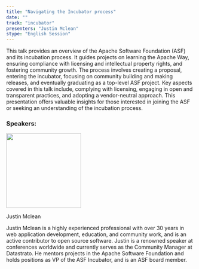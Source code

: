 ```yaml
---
title: "Navigating the Incubator process"
date: ""
track: "incubator"
presenters: "Justin Mclean"
stype: "English Session"
---
```


This talk provides an overview of the Apache Software Foundation (ASF) and its incubation process. It guides projects on learning the Apache Way, ensuring compliance with licensing and intellectual property rights, and fostering community growth. The process involves creating a proposal, entering the incubator, focusing on community building and making releases, and eventually graduating as a top-level ASF project. Key aspects covered in this talk include, complying with licensing, engaging in open and transparent practices, and adopting a vendor-neutral approach. This presentation offers valuable insights for those interested in joining the ASF or seeking an understanding of the incubation process.

### Speakers:


<img src="https://sessionize.com/image/f7f9-400o400o1-psgL8jgznDsATwZF9JLL66.jpg" width="200" /><br/>

Justin Mclean

Justin Mclean is a highly experienced professional with over 30 years in web application development, education, and community work, and is an active contributor to open source software. Justin is a renowned speaker at conferences worldwide and currently serves as the Community Manager at Datastrato. He mentors projects in the Apache Software Foundation and holds positions as VP of the ASF Incubator, and is an ASF board member.

